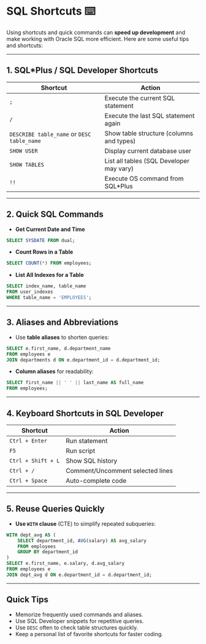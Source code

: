 # SQL Shortcuts ⌨️

Using shortcuts and quick commands can **speed up development** and make working with Oracle SQL more efficient. Here are some useful tips and shortcuts:

---

## 1. SQL*Plus / SQL Developer Shortcuts

| Shortcut | Action |
|----------|--------|
| `;`      | Execute the current SQL statement |
| `/`      | Execute the last SQL statement again |
| `DESCRIBE table_name` or `DESC table_name` | Show table structure (columns and types) |
| `SHOW USER` | Display current database user |
| `SHOW TABLES` | List all tables (SQL Developer may vary) |
| `!!`     | Execute OS command from SQL*Plus |

---

## 2. Quick SQL Commands

- **Get Current Date and Time**
```sql
SELECT SYSDATE FROM dual;
```

* **Count Rows in a Table**

```sql
SELECT COUNT(*) FROM employees;
```

* **List All Indexes for a Table**

```sql
SELECT index_name, table_name
FROM user_indexes
WHERE table_name = 'EMPLOYEES';
```

---

## 3. Aliases and Abbreviations

* Use **table aliases** to shorten queries:

```sql
SELECT e.first_name, d.department_name
FROM employees e
JOIN departments d ON e.department_id = d.department_id;
```

* **Column aliases** for readability:

```sql
SELECT first_name || ' ' || last_name AS full_name
FROM employees;
```

---

## 4. Keyboard Shortcuts in SQL Developer

| Shortcut           | Action                           |
| ------------------ | -------------------------------- |
| `Ctrl + Enter`     | Run statement                    |
| `F5`               | Run script                       |
| `Ctrl + Shift + L` | Show SQL history                 |
| `Ctrl + /`         | Comment/Uncomment selected lines |
| `Ctrl + Space`     | Auto-complete code               |

---

## 5. Reuse Queries Quickly

* **Use `WITH` clause** (CTE) to simplify repeated subqueries:

```sql
WITH dept_avg AS (
    SELECT department_id, AVG(salary) AS avg_salary
    FROM employees
    GROUP BY department_id
)
SELECT e.first_name, e.salary, d.avg_salary
FROM employees e
JOIN dept_avg d ON e.department_id = d.department_id;
```

---

## Quick Tips

* Memorize frequently used commands and aliases.
* Use SQL Developer snippets for repetitive queries.
* Use `DESC` often to check table structures quickly.
* Keep a personal list of favorite shortcuts for faster coding.